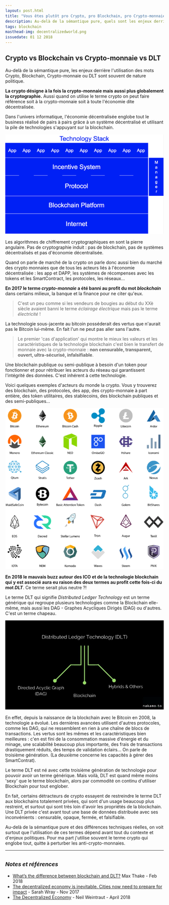 ```yaml
---
layout: post.html
title: "Vous êtes plutôt pro Crypto, pro Blockchain, pro Crypto-monnaie ou pro DLT ?"
description: Au-delà de la sémantique pure, quels sont les enjeux derrière les mots Crypto, Blockchain, Crypto-monnaie, DLT.
tags: blockchain
masthead-img: decentralizedworld.png
issuedate: 01 12 2018
---
```


## Crypto vs Blockchain vs Crypto-monnaie vs DLT

Au-delà de la sémantique pure, les enjeux derrière l'utilisation des mots Crypto, Blockchain, Crypto-monnaie ou DLT sont souvent de nature politique.

**La crypto désigne à la fois la crypto-monnaie mais aussi plus globalement la cryptographie.** Aussi quand on utilise le terme crypto on peut faire référence soit à la crypto-monnaie soit à toute l'économie dite décentralisée. 

Dans l'univers informatique, l'économie décentralisée englobe tout le business réalisé de pairs à pairs grâce à un système décentralisé et utilisant la pile de technologies s'appuyant sur la blockchain.

<img class="img-post" src="/assets/img/technology-stack-decentralized-systems.png" alt="technology-stack-decentralized-systems">

Les algorithmes de chiffrement cryptographiques en sont la pierre angulaire. Pas de cryptographie induit : pas de blockchain, pas de systèmes décentralisés et pas d'économie décentralisée. 

Quand on parle de marché de la crypto on parle donc aussi bien du marché des crypto monnaies que de tous les acteurs liés à l'économie décentralisée : les app et DAPP, les systèmes de récompenses avec les tokens et les SmartContract, les protocoles, les réseaux...

**En 2017 le terme _crypto-monnaie_ a été banni au profit du mot _blockchain_** dans certains milieux, la banque et la finance pour ne citer qu'eux.

> C'est un peu comme si les vendeurs de bougies au début du XXè siècle avaient banni le terme _éclairage électrique_ mais pas le terme _électricité_ ! 

La technologie sous-jacente au bitcoin posséderait des vertus que n'aurait pas le Bitcoin lui-même. En fait l'un ne peut pas aller sans l'autre. 

> Le premier 'cas d'application' qui montre le mieux les valeurs et les caractéristiques de la technologie blockchain c'est bien le transfert de monnaie avec la crypto-monnaie : **non censurable, transparent, ouvert, ultra-sécurisé, infalsifiable**.

Une blockchain publique ou semi-publique à besoin d'un token pour fonctionner et pour rétribuer les acteurs du réseau qui garantissent l'intégrité des données. C'est inhérent à cette technologie.

Voici quelques exemples d'acteurs du monde la crypto. Vous y trouverez des blockchain, des protocoles, des app, des crypto-monnaie à part entière, des token utilitaires, des stablecoins, des blockchain publiques et des semi-publiques...

<img class="img-post" src="/assets/img/crypto.png" alt="crypto">

**En 2018 le mauvais buzz autour des ICO et de la technologie blockchain qui y est associé aura eu raison des deux termes au profit cette fois-ci du mot _DLT_**. Ce terme serait plus neutre ?!

Le terme DLT qui signifie _Distributed Ledger Technology_ est un terme générique qui regroupe plusieurs technologies comme la Blockchain elle-même, mais aussi les DAG - Graphes Acycliques Dirigés (DAG) ou d'autres. C'est un terme chapeau.

<img class="img-post" src="/assets/img/dlt.png" alt="dlt">

En effet, depuis la naissance de la blockchain avec le Bitcoin en 2008, la technologie a évolué. Les dernières avancées utilisent d'autres protocoles, comme les DAG, qui ne ressemblent en rien à une chaîne de blocs de transactions. Les vertus sont les mêmes et les caractéristiques bien meilleures : c'en est fini de la consommation massive d'énergie et du minage, une scalabilité beaucoup plus importante, des frais de transactions drastiquement réduits, des temps de validation éclairs... On parle de troisième génération. (La deuxième concerne les capacités à gérer des SmartContrat). 

Le terme DLT est né avec cette troisième génération de technologie pour pouvoir avoir un terme générique. Mais voilà, DLT est quand même moins 'sexy' que le terme blockchain, alors par commodité on continu d'utiliser Blockchain pour tout englober.

En fait, certains détracteurs de crypto essayent de restreindre le terme DLT aux blockchains totalement privées, qui sont d'un usage beaucoup plus restreint, et surtout qui sont très loin d'avoir les propriétés de la blockchain. Une DLT privée c'est avant tout une base de données distribuée avec ses inconvénients : censurable, opaque, fermée, et falsifiable.

Au-delà de la sémantique pure et des différences techniques réelles, on voit surtout que l'utilisation de ces termes dépend avant tout du contexte et d'enjeux politiques. Pour ma part j'utilise souvent le terme crypto qui englobe tout, quitte à perturber les anti-crypto-monnaies.

---

## <small>_Notes et références_</small>

- [What’s the difference between blockchain and DLT?](https://medium.com/nakamo-to/whats-the-difference-between-blockchain-and-dlt-e4b9312c75dd) Max Thake - Feb 2018
- [The decentralized economy is inevitable. Cities now need to prepare for impact](https://www.smartcitiesdive.com/news/blockchain-decentralized-economy/511757/) - Sarah Wray - Nov 2017
- [The Decentralized Economy](https://medium.com/@nweintraut/the-decentralized-economy-dacaf15c07da) - Neil Weintraut - April 2018
